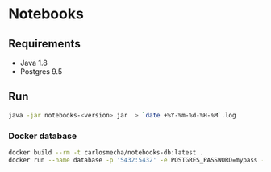 # Notebooks

## Requirements
- Java 1.8
- Postgres 9.5

## Run

```bash
java -jar notebooks-<version>.jar  > `date +%Y-%m-%d-%H-%M`.log
```

### Docker database
 
```bash
docker build --rm -t carlosmecha/notebooks-db:latest .
docker run --name database -p '5432:5432' -e POSTGRES_PASSWORD=mypass -e POSTGRES_USER=notebooks -e POSTGRES_DB=notebooks carlosmecha/notebooks-db
``` 
